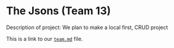 # The Jsons (Team 13)

Description of project: We plan to make a local first, CRUD project

This is a link to our [`team.md`](admin/team.md) file.

